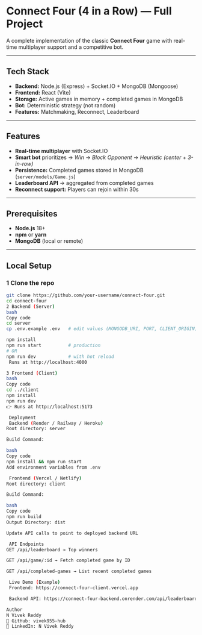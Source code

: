 # Connect Four (4 in a Row) — Full Project

A complete implementation of the classic **Connect Four** game with real-time multiplayer support and a competitive bot.

---

## Tech Stack
- **Backend:** Node.js (Express) + Socket.IO + MongoDB (Mongoose)  
- **Frontend:** React (Vite)  
- **Storage:** Active games in memory + completed games in MongoDB  
- **Bot:** Deterministic strategy (not random)  
- **Features:** Matchmaking, Reconnect, Leaderboard  

---

## Features

- **Real-time multiplayer** with Socket.IO  
- **Smart bot** prioritizes → *Win* → *Block Opponent* → *Heuristic (center + 3-in-row)*  
- **Persistence:** Completed games stored in MongoDB (`server/models/Game.js`)  
- **Leaderboard API** → aggregated from completed games  
- **Reconnect support:** Players can rejoin within 30s  

---

## Prerequisites

- **Node.js** 18+  
- **npm** or **yarn**  
- **MongoDB** (local or remote)  

---

## Local Setup

### 1️ Clone the repo
```bash
git clone https://github.com/your-username/connect-four.git
cd connect-four
2️ Backend (Server)
bash
Copy code
cd server
cp .env.example .env   # edit values (MONGODB_URI, PORT, CLIENT_ORIGIN)

npm install
npm run start          # production
# OR
npm run dev            # with hot reload
 Runs at http://localhost:4000

3️ Frontend (Client)
bash
Copy code
cd ../client
npm install
npm run dev
👉 Runs at http://localhost:5173

 Deployment
 Backend (Render / Railway / Heroku)
Root directory: server

Build Command:

bash
Copy code
npm install && npm run start
Add environment variables from .env

 Frontend (Vercel / Netlify)
Root directory: client

Build Command:

bash
Copy code
npm run build
Output Directory: dist

Update API calls to point to deployed backend URL

 API Endpoints
GET /api/leaderboard → Top winners

GET /api/game/:id → Fetch completed game by ID

GET /api/completed-games → List recent completed games

 Live Demo (Example)
 Frontend: https://connect-four-client.vercel.app

 Backend API: https://connect-four-backend.onrender.com/api/leaderboard

Author
N Vivek Reddy
🔗 GitHub: vivek955-hub
🔗 LinkedIn: N Vivek Reddy